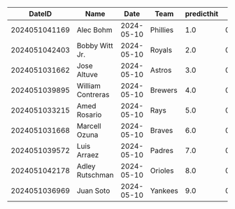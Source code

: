 DateID         |  Name               |  Date        |  Team      |  predicthit  |  predicthitproba     |  hitbool  |  Last7DaysAVG  |  Last15DaysAVG  |  Last30DaysAVG
---------------|---------------------|--------------|------------|--------------|----------------------|-----------|----------------|-----------------|---------------
2024051041169  |  Alec Bohm          |  2024-05-10  |  Phillies  |  1.0         |  0.6260627846620828  |  False    |  0.235         |  0.362          |  0.389
2024051042403  |  Bobby Witt Jr.     |  2024-05-10  |  Royals    |  2.0         |  0.6151394809843025  |  False    |  0.304         |  0.32           |  0.311
2024051031662  |  Jose Altuve        |  2024-05-10  |  Astros    |  3.0         |  0.6133234743835381  |  False    |  0.2           |  0.28           |  0.324
2024051039895  |  William Contreras  |  2024-05-10  |  Brewers   |  4.0         |  0.6100869541120217  |  False    |  0.321         |  0.309          |  0.327
2024051033215  |  Amed Rosario       |  2024-05-10  |  Rays      |  5.0         |  0.6092102260861506  |  False    |  0.333         |  0.211          |  0.322
2024051031668  |  Marcell Ozuna      |  2024-05-10  |  Braves    |  6.0         |  0.607914544788848   |  False    |  0.278         |  0.243          |  0.313
2024051039572  |  Luis Arraez        |  2024-05-10  |  Padres    |  7.0         |  0.6073510794172284  |  False    |  0.4           |  0.34           |  0.345
2024051042178  |  Adley Rutschman    |  2024-05-10  |  Orioles   |  8.0         |  0.6072170592676056  |  False    |  0.364         |  0.3            |  0.318
2024051036969  |  Juan Soto          |  2024-05-10  |  Yankees   |  9.0         |  0.606293303480537   |  False    |  0.348         |  0.358          |  0.327

